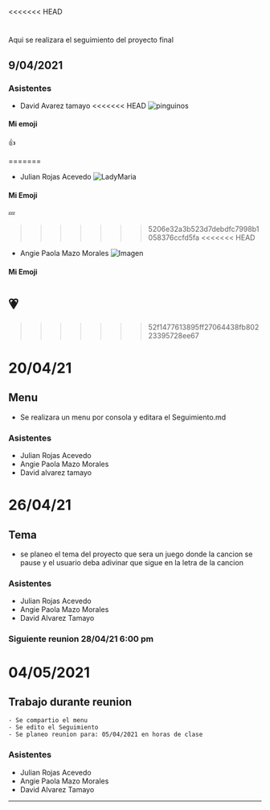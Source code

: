 <<<<<<< HEAD
# 
Aqui se realizara el seguimiento del proyecto final
## 9/04/2021 

### Asistentes 

* David Avarez tamayo
<<<<<<< HEAD
![pinguinos](http://c.files.bbci.co.uk/15C01/production/_106598098_gettyi33758.jpg)
#### Mi emoji 
:+1:

=======
* Julian Rojas Acevedo
![LadyMaria](https://cdna.artstation.com/p/assets/images/images/018/050/700/medium/j-w-syu-ladymaria-color-01.jpg?1558267562)

#### Mi Emoji
:zzz:
>>>>>>> 5206e32a3b523d7debdfc7998b1058376ccfd5fa
<<<<<<< HEAD
* Angie Paola Mazo Morales 
![Imagen](https://i.pinimg.com/originals/cc/26/8f/cc268f506815668d6c7c9eac60843a06.jpg)
#### Mi Emoji 
:heartpulse:
=======
>>>>>>> 52f1477613895ff27064438fb80223395728ee67
# 20/04/21
## Menu
 - Se realizara un menu por consola y editara el Seguimiento.md
### Asistentes
* Julian Rojas Acevedo
* Angie Paola Mazo Morales 
* David alvarez tamayo

# 26/04/21
## Tema
 - se planeo el tema del proyecto que sera un juego donde la cancion se pause y el usuario deba adivinar que sigue en la letra de la cancion
### Asistentes
* Julian Rojas Acevedo
* Angie Paola Mazo Morales
* David Alvarez Tamayo

### Siguiente reunion 28/04/21 6:00 pm

# 04/05/2021 
## Trabajo durante reunion
    - Se compartio el menu
    - Se edito el Seguimiento
    - Se planeo reunion para: 05/04/2021 en horas de clase

### Asistentes
* Julian Rojas Acevedo
* Angie Paola Mazo Morales
* David Alvarez Tamayo
-----------------------------------------
